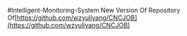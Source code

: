 #Intelligent-Monitoring-System
New Version Of Repository Of[https://github.com/wzyuliyang/CNCJOB](https://github.com/wzyuliyang/CNCJOB)
